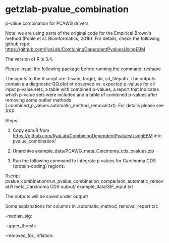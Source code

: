 # getzlab-pvalue_combination
p-value combination for PCAWG drivers

Note: we are using parts of the original code for the Empirical Brown's method (Poole et al. Bioinformatics, 2016). For details, check the following github repo: https://github.com/IlyaLab/CombiningDependentPvaluesUsingEBM

The version of R is 3.4.

Please install the following package before running the command: reshape

The inputs to the R script are: tissue, target, dir, sif_filepath.
The outputs contain a a diagnostic QQ plot of observed vs. expected p-values for all input p-value sets, a table with combined p-values, a report that indicates which p-value sets were included and a table of combined p-values after removing some outlier methods (.combined_p_values.automatic_method_removal.txt). For details please see XXX

Steps:

1. Copy ebm.R from https://github.com/IlyaLab/CombiningDependentPvaluesUsingEBM into pvalue_combination/

2. Unarchive example_data/PCAWG_meta_Carcinoma_cds_pvalues.zip

3. Run the following command to integrate p values for Carcinoma CDS (protein-coding) regions:

Rscript pvalue_combination/run_pvalue_combination_comparison_automatic_removal.R meta_Carcinoma CDS output/ example_data/SIF_input.txt

The outputs will be saved under output/ 

Some explanations for columns in .automatic_method_removal_report.txt:

-median_sig:

-upper_thresh:

-removed_for_inflation:
